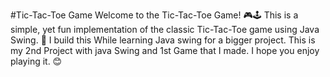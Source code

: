 
#Tic-Tac-Toe Game
Welcome to the Tic-Tac-Toe Game! 🎮🕹️ This is a simple, yet fun implementation of the classic Tic-Tac-Toe game using Java Swing. 🤠 I build this While learning Java swing for a bigger project. This is my 2nd Project with java Swing and 1st Game that I made. I hope you enjoy playing it. 😊
